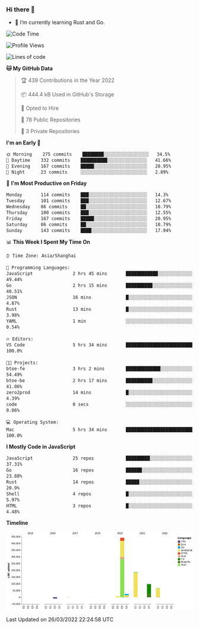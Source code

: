 ### Hi there 👋

- 🌱 I’m currently learning Rust and Go.

<!--START_SECTION:waka-->
![Code Time](http://img.shields.io/badge/Code%20Time-313%20hrs%2011%20mins-blue)

![Profile Views](http://img.shields.io/badge/Profile%20Views-0-blue)

![Lines of code](https://img.shields.io/badge/From%20Hello%20World%20I%27ve%20Written-826%20Thousand%20lines%20of%20code-blue)

**🐱 My GitHub Data** 

> 🏆 439 Contributions in the Year 2022
 > 
> 📦 444.4 kB Used in GitHub's Storage 
 > 
> 💼 Opted to Hire
 > 
> 📜 78 Public Repositories 
 > 
> 🔑 3 Private Repositories  
 > 
**I'm an Early 🐤** 

```text
🌞 Morning    275 commits    ████████░░░░░░░░░░░░░░░░░   34.5% 
🌆 Daytime    332 commits    ██████████░░░░░░░░░░░░░░░   41.66% 
🌃 Evening    167 commits    █████░░░░░░░░░░░░░░░░░░░░   20.95% 
🌙 Night      23 commits     ░░░░░░░░░░░░░░░░░░░░░░░░░   2.89%

```
📅 **I'm Most Productive on Friday** 

```text
Monday       114 commits    ███░░░░░░░░░░░░░░░░░░░░░░   14.3% 
Tuesday      101 commits    ███░░░░░░░░░░░░░░░░░░░░░░   12.67% 
Wednesday    86 commits     ██░░░░░░░░░░░░░░░░░░░░░░░   10.79% 
Thursday     100 commits    ███░░░░░░░░░░░░░░░░░░░░░░   12.55% 
Friday       167 commits    █████░░░░░░░░░░░░░░░░░░░░   20.95% 
Saturday     86 commits     ██░░░░░░░░░░░░░░░░░░░░░░░   10.79% 
Sunday       143 commits    ████░░░░░░░░░░░░░░░░░░░░░   17.94%

```


📊 **This Week I Spent My Time On** 

```text
⌚︎ Time Zone: Asia/Shanghai

💬 Programming Languages: 
JavaScript               2 hrs 45 mins       ████████████░░░░░░░░░░░░░   49.44% 
Go                       2 hrs 15 mins       ██████████░░░░░░░░░░░░░░░   40.51% 
JSON                     16 mins             █░░░░░░░░░░░░░░░░░░░░░░░░   4.87% 
Rust                     13 mins             █░░░░░░░░░░░░░░░░░░░░░░░░   3.98% 
YAML                     1 min               ░░░░░░░░░░░░░░░░░░░░░░░░░   0.54%

🔥 Editors: 
VS Code                  5 hrs 34 mins       █████████████████████████   100.0%

🐱‍💻 Projects: 
btoe-fe                  3 hrs 2 mins        █████████████░░░░░░░░░░░░   54.49% 
btoe-be                  2 hrs 17 mins       ██████████░░░░░░░░░░░░░░░   41.06% 
zero2prod                14 mins             █░░░░░░░░░░░░░░░░░░░░░░░░   4.39% 
code                     0 secs              ░░░░░░░░░░░░░░░░░░░░░░░░░   0.06%

💻 Operating System: 
Mac                      5 hrs 34 mins       █████████████████████████   100.0%

```

**I Mostly Code in JavaScript** 

```text
JavaScript               25 repos            █████████░░░░░░░░░░░░░░░░   37.31% 
Go                       16 repos            ██████░░░░░░░░░░░░░░░░░░░   23.88% 
Rust                     14 repos            █████░░░░░░░░░░░░░░░░░░░░   20.9% 
Shell                    4 repos             █░░░░░░░░░░░░░░░░░░░░░░░░   5.97% 
HTML                     3 repos             █░░░░░░░░░░░░░░░░░░░░░░░░   4.48%

```


**Timeline**

![Chart not found](https://raw.githubusercontent.com/elton/elton/main/charts/bar_graph.png) 


 Last Updated on 26/03/2022 22:24:58 UTC
<!--END_SECTION:waka-->

<!--
**elton/elton** is a ✨ _special_ ✨ repository because its `README.md` (this file) appears on your GitHub profile.

Here are some ideas to get you started:

- 🔭 I’m currently working on ...
- 🌱 I’m currently learning ...
- 👯 I’m looking to collaborate on ...
- 🤔 I’m looking for help with ...
- 💬 Ask me about ...
- 📫 How to reach me: ...
- 😄 Pronouns: ...
- ⚡ Fun fact: ...
-->
